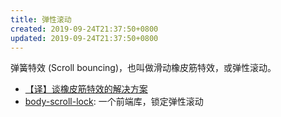 ```yaml
---
title: 弹性滚动
created: 2019-09-24T21:37:50+0800
updated: 2019-09-24T21:37:50+0800
---
```



弹簧特效 (Scroll bouncing)，也叫做滑动橡皮筋特效，或弹性滚动。

- [【译】谈橡皮筋特效的解决方案](https://juejin.im/post/5b7ad44c518825430c7a5f9f)
- [body-scroll-lock](https://github.com/willmcpo/body-scroll-lock): 一个前端库，锁定弹性滚动

